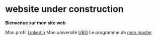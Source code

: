 # website under construction

**Bienvenue sur mon site web**

Mon profil [LinkedIn](https://www.linkedin.com/in/inès-ely-5323132b1/)
Mon université [UBO](https://www.univ-brest.fr/fr)
Le programme de [mon master](https://formations.univ-brest.fr/fr/index/arts-lettres-langues-ALL/master-XB/master-mention-traduction-et-interpretation-IOMOTB9T/parcours-redaction-traduction-IOMP2P9W.html)
